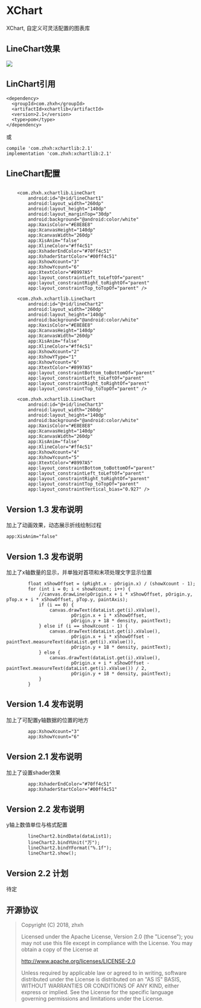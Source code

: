 # XChart
XChart, 自定义可灵活配置的图表库


## LineChart效果

![](https://github.com/zhxhcoder/XChart/blob/master/screenshots/linechart.png)

## LinChart引用

~~~
<dependency>
  <groupId>com.zhxh</groupId>
  <artifactId>xchartlib</artifactId>
  <version>2.1</version>
  <type>pom</type>
</dependency>
~~~
或
~~~
compile 'com.zhxh:xchartlib:2.1'
implementation 'com.zhxh:xchartlib:2.1'
~~~

## LineChart配置
~~~

    <com.zhxh.xchartlib.LineChart
        android:id="@+id/lineChart1"
        android:layout_width="260dp"
        android:layout_height="140dp"
        android:layout_marginTop="30dp"
        android:background="@android:color/white"
        app:XaxisColor="#E8E8E8"
        app:XcanvasHeight="140dp"
        app:XcanvasWidth="260dp"
        app:XisAnim="false"
        app:XlineColor="#ff4c51"
        app:XshaderEndColor="#70ff4c51"
        app:XshaderStartColor="#00ff4c51"
        app:XshowXcount="3"
        app:XshowYcount="6"
        app:XtextColor="#8997A5"
        app:layout_constraintLeft_toLeftOf="parent"
        app:layout_constraintRight_toRightOf="parent"
        app:layout_constraintTop_toTopOf="parent" />

    <com.zhxh.xchartlib.LineChart
        android:id="@+id/lineChart2"
        android:layout_width="260dp"
        android:layout_height="140dp"
        android:background="@android:color/white"
        app:XaxisColor="#E8E8E8"
        app:XcanvasHeight="140dp"
        app:XcanvasWidth="260dp"
        app:XisAnim="false"
        app:XlineColor="#ff4c51"
        app:XshowXcount="2"
        app:XshowYType="1"
        app:XshowYcount="6"
        app:XtextColor="#8997A5"
        app:layout_constraintBottom_toBottomOf="parent"
        app:layout_constraintLeft_toLeftOf="parent"
        app:layout_constraintRight_toRightOf="parent"
        app:layout_constraintTop_toTopOf="parent" />

    <com.zhxh.xchartlib.LineChart
        android:id="@+id/lineChart3"
        android:layout_width="260dp"
        android:layout_height="140dp"
        android:background="@android:color/white"
        app:XaxisColor="#E8E8E8"
        app:XcanvasHeight="140dp"
        app:XcanvasWidth="260dp"
        app:XisAnim="false"
        app:XlineColor="#ff4c51"
        app:XshowXcount="4"
        app:XshowYcount="5"
        app:XtextColor="#8997A5"
        app:layout_constraintBottom_toBottomOf="parent"
        app:layout_constraintLeft_toLeftOf="parent"
        app:layout_constraintRight_toRightOf="parent"
        app:layout_constraintTop_toTopOf="parent"
        app:layout_constraintVertical_bias="0.927" />

~~~

## Version 1.3 发布说明

加上了动画效果，动态展示折线绘制过程

~~~
app:XisAnim="false"
~~~


## Version 1.3 发布说明

加上了x轴数量的显示，并单独对首项和末项处理文字显示位置

~~~
        float xShowOffset = (pRight.x - pOrigin.x) / (showXcount - 1);
        for (int i = 0; i < showXcount; i++) {
            //canvas.drawLine(pOrigin.x + i * xShowOffset, pOrigin.y, pTop.x + i * xShowOffset, pTop.y, paintAxis);
            if (i == 0) {
                canvas.drawText(dataList.get(i).xValue(),
                        pOrigin.x + i * xShowOffset,
                        pOrigin.y + 18 * density, paintText);
            } else if (i == showXcount - 1) {
                canvas.drawText(dataList.get(i).xValue(),
                        pOrigin.x + i * xShowOffset - paintText.measureText(dataList.get(i).xValue()),
                        pOrigin.y + 18 * density, paintText);
            } else {
                canvas.drawText(dataList.get(i).xValue(),
                        pOrigin.x + i * xShowOffset - paintText.measureText(dataList.get(i).xValue()) / 2,
                        pOrigin.y + 18 * density, paintText);
            }
        }
~~~

## Version 1.4 发布说明

加上了可配置y轴数据的位置的地方

~~~
        app:XshowXcount="3"
        app:XshowYcount="6"
~~~

## Version 2.1 发布说明

加上了设置shader效果

~~~
        app:XshaderEndColor="#70ff4c51"
        app:XshaderStartColor="#00ff4c51"
~~~
## Version 2.2 发布说明

y轴上数值单位与格式配置

~~~
        lineChart2.bindData(dataList1);
        lineChart2.bindYUnit("万");
        lineChart2.bindYFormat("%.1f");
        lineChart2.show();
~~~

## Version 2.2 计划

待定




## 开源协议

 > Copyright (C) 2018, zhxh
 >
 > Licensed under the Apache License, Version 2.0 (the "License");
 > you may not use this file except in compliance with the License.
 > You may obtain a copy of the License at
 >
 > http://www.apache.org/licenses/LICENSE-2.0
 >
 > Unless required by applicable law or agreed to in writing, software
 > distributed under the License is distributed on an "AS IS" BASIS,
 > WITHOUT WARRANTIES OR CONDITIONS OF ANY KIND, either express or implied.
 > See the License for the specific language governing permissions and
 > limitations under the License.
